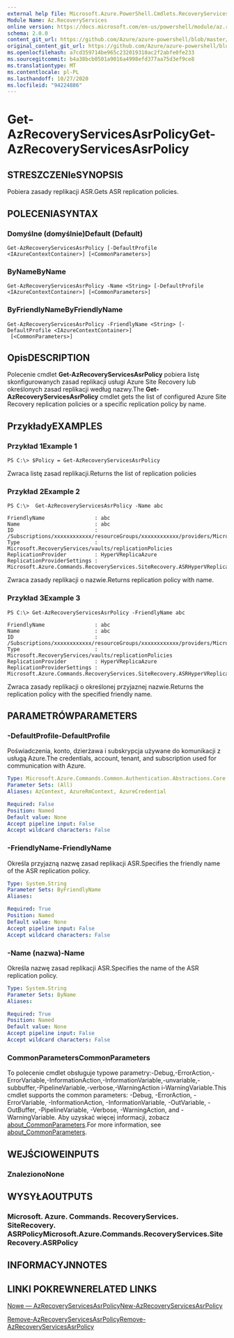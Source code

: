 ```yaml
---
external help file: Microsoft.Azure.PowerShell.Cmdlets.RecoveryServices.SiteRecovery.dll-Help.xml
Module Name: Az.RecoveryServices
online version: https://docs.microsoft.com/en-us/powershell/module/az.recoveryservices/get-azrecoveryservicesasrpolicy
schema: 2.0.0
content_git_url: https://github.com/Azure/azure-powershell/blob/master/src/RecoveryServices/RecoveryServices/help/Get-AzRecoveryServicesAsrPolicy.md
original_content_git_url: https://github.com/Azure/azure-powershell/blob/master/src/RecoveryServices/RecoveryServices/help/Get-AzRecoveryServicesAsrPolicy.md
ms.openlocfilehash: a7cd359714be965c232019310ac2f2abfe0fe233
ms.sourcegitcommit: b4a38bcb0501a9016a4998efd377aa75d3ef9ce8
ms.translationtype: MT
ms.contentlocale: pl-PL
ms.lasthandoff: 10/27/2020
ms.locfileid: "94224886"
---
```

# <span data-ttu-id="17865-101">Get-AzRecoveryServicesAsrPolicy</span><span class="sxs-lookup"><span data-stu-id="17865-101">Get-AzRecoveryServicesAsrPolicy</span></span>

## <span data-ttu-id="17865-102">STRESZCZENIe</span><span class="sxs-lookup"><span data-stu-id="17865-102">SYNOPSIS</span></span>
<span data-ttu-id="17865-103">Pobiera zasady replikacji ASR.</span><span class="sxs-lookup"><span data-stu-id="17865-103">Gets ASR replication policies.</span></span>

## <span data-ttu-id="17865-104">POLECENIA</span><span class="sxs-lookup"><span data-stu-id="17865-104">SYNTAX</span></span>

### <span data-ttu-id="17865-105">Domyślne (domyślnie)</span><span class="sxs-lookup"><span data-stu-id="17865-105">Default (Default)</span></span>
```
Get-AzRecoveryServicesAsrPolicy [-DefaultProfile <IAzureContextContainer>] [<CommonParameters>]
```

### <span data-ttu-id="17865-106">ByName</span><span class="sxs-lookup"><span data-stu-id="17865-106">ByName</span></span>
```
Get-AzRecoveryServicesAsrPolicy -Name <String> [-DefaultProfile <IAzureContextContainer>] [<CommonParameters>]
```

### <span data-ttu-id="17865-107">ByFriendlyName</span><span class="sxs-lookup"><span data-stu-id="17865-107">ByFriendlyName</span></span>
```
Get-AzRecoveryServicesAsrPolicy -FriendlyName <String> [-DefaultProfile <IAzureContextContainer>]
 [<CommonParameters>]
```

## <span data-ttu-id="17865-108">Opis</span><span class="sxs-lookup"><span data-stu-id="17865-108">DESCRIPTION</span></span>
<span data-ttu-id="17865-109">Polecenie cmdlet **Get-AzRecoveryServicesAsrPolicy** pobiera listę skonfigurowanych zasad replikacji usługi Azure Site Recovery lub określonych zasad replikacji według nazwy.</span><span class="sxs-lookup"><span data-stu-id="17865-109">The **Get-AzRecoveryServicesAsrPolicy** cmdlet gets the list of configured Azure Site Recovery replication policies or a specific replication policy by name.</span></span>

## <span data-ttu-id="17865-110">Przykłady</span><span class="sxs-lookup"><span data-stu-id="17865-110">EXAMPLES</span></span>

### <span data-ttu-id="17865-111">Przykład 1</span><span class="sxs-lookup"><span data-stu-id="17865-111">Example 1</span></span>
```
PS C:\> $Policy = Get-AzRecoveryServicesAsrPolicy
```

<span data-ttu-id="17865-112">Zwraca listę zasad replikacji.</span><span class="sxs-lookup"><span data-stu-id="17865-112">Returns the list of replication policies</span></span>

### <span data-ttu-id="17865-113">Przykład 2</span><span class="sxs-lookup"><span data-stu-id="17865-113">Example 2</span></span>
```
PS C:\>  Get-AzRecoveryServicesAsrPolicy -Name abc

FriendlyName                : abc
Name                        : abc
ID                          : /Subscriptions/xxxxxxxxxxxx/resourceGroups/xxxxxxxxxxxx/providers/Microsoft.RecoveryServices/vaults/xxxxxxxxxxxx/replicationPolicies/abc
Type                        : Microsoft.RecoveryServices/vaults/replicationPolicies
ReplicationProvider         : HyperVReplicaAzure
ReplicationProviderSettings : Microsoft.Azure.Commands.RecoveryServices.SiteRecovery.ASRHyperVReplicaAzurePolicyDetails
```

<span data-ttu-id="17865-114">Zwraca zasady replikacji o nazwie.</span><span class="sxs-lookup"><span data-stu-id="17865-114">Returns replication policy with name.</span></span>

### <span data-ttu-id="17865-115">Przykład 3</span><span class="sxs-lookup"><span data-stu-id="17865-115">Example 3</span></span>
```
PS C:\> Get-AzRecoveryServicesAsrPolicy -FriendlyName abc

FriendlyName                : abc
Name                        : abc
ID                          : /Subscriptions/xxxxxxxxxxxx/resourceGroups/xxxxxxxxxxxx/providers/Microsoft.RecoveryServices/vaults/xxxxxxxxxxxx/replicationPolicies/abc
Type                        : Microsoft.RecoveryServices/vaults/replicationPolicies
ReplicationProvider         : HyperVReplicaAzure
ReplicationProviderSettings : Microsoft.Azure.Commands.RecoveryServices.SiteRecovery.ASRHyperVReplicaAzurePolicyDetails
```

<span data-ttu-id="17865-116">Zwraca zasady replikacji o określonej przyjaznej nazwie.</span><span class="sxs-lookup"><span data-stu-id="17865-116">Returns the replication policy with the specified friendly name.</span></span>

## <span data-ttu-id="17865-117">PARAMETRÓW</span><span class="sxs-lookup"><span data-stu-id="17865-117">PARAMETERS</span></span>

### <span data-ttu-id="17865-118">-DefaultProfile</span><span class="sxs-lookup"><span data-stu-id="17865-118">-DefaultProfile</span></span>
<span data-ttu-id="17865-119">Poświadczenia, konto, dzierżawa i subskrypcja używane do komunikacji z usługą Azure.</span><span class="sxs-lookup"><span data-stu-id="17865-119">The credentials, account, tenant, and subscription used for communication with Azure.</span></span>


```yaml
Type: Microsoft.Azure.Commands.Common.Authentication.Abstractions.Core.IAzureContextContainer
Parameter Sets: (All)
Aliases: AzContext, AzureRmContext, AzureCredential

Required: False
Position: Named
Default value: None
Accept pipeline input: False
Accept wildcard characters: False
```

### <span data-ttu-id="17865-120">-FriendlyName</span><span class="sxs-lookup"><span data-stu-id="17865-120">-FriendlyName</span></span>
<span data-ttu-id="17865-121">Określa przyjazną nazwę zasad replikacji ASR.</span><span class="sxs-lookup"><span data-stu-id="17865-121">Specifies the friendly name of the ASR replication policy.</span></span>

```yaml
Type: System.String
Parameter Sets: ByFriendlyName
Aliases:

Required: True
Position: Named
Default value: None
Accept pipeline input: False
Accept wildcard characters: False
```

### <span data-ttu-id="17865-122">-Name (nazwa)</span><span class="sxs-lookup"><span data-stu-id="17865-122">-Name</span></span>
<span data-ttu-id="17865-123">Określa nazwę zasad replikacji ASR.</span><span class="sxs-lookup"><span data-stu-id="17865-123">Specifies the name of the ASR replication policy.</span></span>

```yaml
Type: System.String
Parameter Sets: ByName
Aliases:

Required: True
Position: Named
Default value: None
Accept pipeline input: False
Accept wildcard characters: False
```

### <span data-ttu-id="17865-124">CommonParameters</span><span class="sxs-lookup"><span data-stu-id="17865-124">CommonParameters</span></span>
<span data-ttu-id="17865-125">To polecenie cmdlet obsługuje typowe parametry:-Debug,-ErrorAction,-ErrorVariable,-InformationAction,-InformationVariable,-unvariable,-subbuffer,-PipelineVariable,-verbose,-WarningAction i-WarningVariable.</span><span class="sxs-lookup"><span data-stu-id="17865-125">This cmdlet supports the common parameters: -Debug, -ErrorAction, -ErrorVariable, -InformationAction, -InformationVariable, -OutVariable, -OutBuffer, -PipelineVariable, -Verbose, -WarningAction, and -WarningVariable.</span></span> <span data-ttu-id="17865-126">Aby uzyskać więcej informacji, zobacz [about_CommonParameters](http://go.microsoft.com/fwlink/?LinkID=113216).</span><span class="sxs-lookup"><span data-stu-id="17865-126">For more information, see [about_CommonParameters](http://go.microsoft.com/fwlink/?LinkID=113216).</span></span>

## <span data-ttu-id="17865-127">WEJŚCIOWE</span><span class="sxs-lookup"><span data-stu-id="17865-127">INPUTS</span></span>

### <span data-ttu-id="17865-128">Znaleziono</span><span class="sxs-lookup"><span data-stu-id="17865-128">None</span></span>

## <span data-ttu-id="17865-129">WYSYŁA</span><span class="sxs-lookup"><span data-stu-id="17865-129">OUTPUTS</span></span>

### <span data-ttu-id="17865-130">Microsoft. Azure. Commands. RecoveryServices. SiteRecovery. ASRPolicy</span><span class="sxs-lookup"><span data-stu-id="17865-130">Microsoft.Azure.Commands.RecoveryServices.SiteRecovery.ASRPolicy</span></span>

## <span data-ttu-id="17865-131">INFORMACYJN</span><span class="sxs-lookup"><span data-stu-id="17865-131">NOTES</span></span>

## <span data-ttu-id="17865-132">LINKI POKREWNE</span><span class="sxs-lookup"><span data-stu-id="17865-132">RELATED LINKS</span></span>

[<span data-ttu-id="17865-133">Nowe — AzRecoveryServicesAsrPolicy</span><span class="sxs-lookup"><span data-stu-id="17865-133">New-AzRecoveryServicesAsrPolicy</span></span>](./New-AzRecoveryServicesAsrPolicy.md)

[<span data-ttu-id="17865-134">Remove-AzRecoveryServicesAsrPolicy</span><span class="sxs-lookup"><span data-stu-id="17865-134">Remove-AzRecoveryServicesAsrPolicy</span></span>](./Remove-AzRecoveryServicesAsrPolicy.md)
